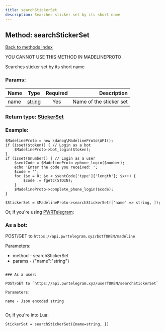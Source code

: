```yaml
---
title: searchStickerSet
description: Searches sticker set by its short name
---
```

## Method: searchStickerSet  
[Back to methods index](index.md)


YOU CANNOT USE THIS METHOD IN MADELINEPROTO


Searches sticker set by its short name

### Params:

| Name     |    Type       | Required | Description |
|----------|:-------------:|:--------:|------------:|
|name|[string](../types/string.md) | Yes|Name of the sticker set|


### Return type: [StickerSet](../types/StickerSet.md)

### Example:


```
$MadelineProto = new \danog\MadelineProto\API();
if (isset($token)) { // Login as a bot
    $MadelineProto->bot_login($token);
}
if (isset($number)) { // Login as a user
    $sentCode = $MadelineProto->phone_login($number);
    echo 'Enter the code you received: ';
    $code = '';
    for ($x = 0; $x < $sentCode['type']['length']; $x++) {
        $code .= fgetc(STDIN);
    }
    $MadelineProto->complete_phone_login($code);
}

$StickerSet = $MadelineProto->searchStickerSet(['name' => string, ]);
```

Or, if you're using [PWRTelegram](https://pwrtelegram.xyz):

### As a bot:

POST/GET to `https://api.pwrtelegram.xyz/botTOKEN/madeline`

Parameters:

* method - searchStickerSet
* params - {"name":"string"}

```

### As a user:

POST/GET to `https://api.pwrtelegram.xyz/userTOKEN/searchStickerSet`

Parameters:

name - Json encoded string


```

Or, if you're into Lua:

```
StickerSet = searchStickerSet({name=string, })
```

